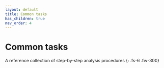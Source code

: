 ```yaml
---
layout: default
title: Common tasks
has_children: true
nav_order: 4
---
```


# Common tasks

A reference collection of step-by-step analysis procedures
{: .fs-6 .fw-300}
